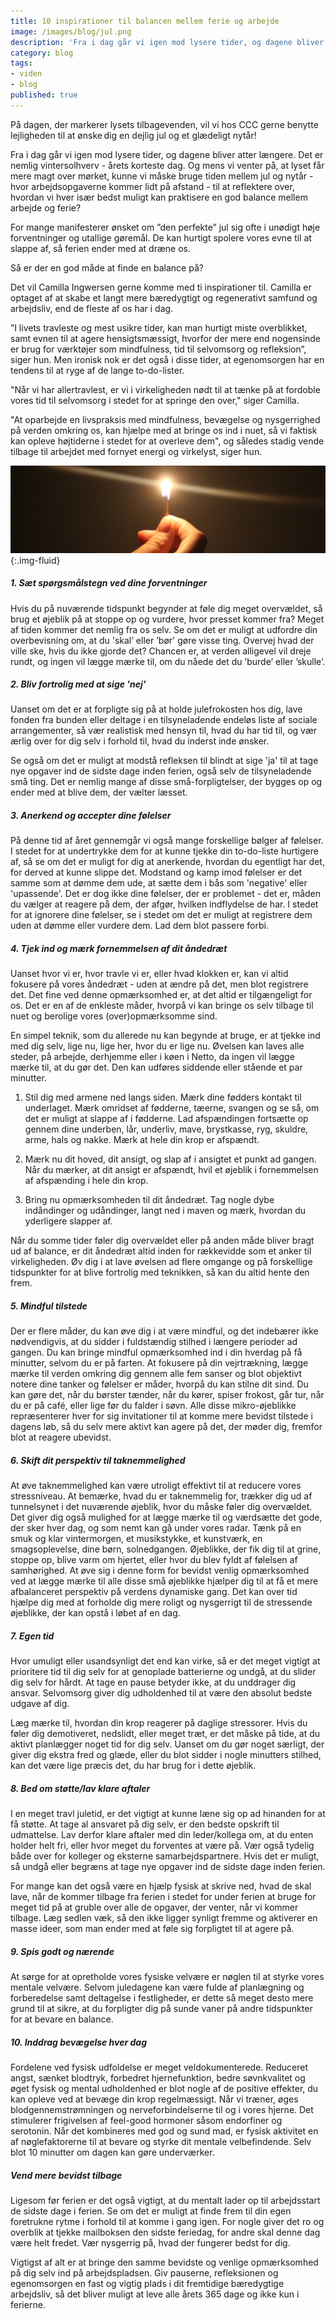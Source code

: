 ```yaml
---
title: 10 inspirationer til balancen mellem ferie og arbejde
image: /images/blog/jul.png
description: 'Fra i dag går vi igen mod lysere tider, og dagene bliver atter længere. Det er nemlig vintersolhverv - årets korteste dag. Og mens vi venter på, at lyset får mere magt over mørket, kunne vi måske bruge tiden mellem jul og nytår - hvor arbejdsopgaverne kommer lidt på afstand - til at reflektere over, hvordan vi hver især bedst muligt kan praktisere en god balance mellem arbejde og ferie?'
category: blog
tags:
- viden
- blog
published: true
---
```

På dagen, der markerer lysets tilbagevenden, vil vi hos CCC gerne benytte lejligheden til at ønske dig en dejlig jul og et glædeligt nytår!

Fra i dag går vi igen mod lysere tider, og dagene bliver atter længere. Det er nemlig vintersolhverv - årets korteste dag. Og mens vi venter på, at lyset får mere magt over mørket, kunne vi måske bruge tiden mellem jul og nytår - hvor arbejdsopgaverne kommer lidt på afstand - til at reflektere over, hvordan vi hver især bedst muligt kan praktisere en god balance mellem arbejde og ferie?

For mange manifesterer ønsket om ”den perfekte” jul sig ofte i unødigt høje forventninger og utallige gøremål. De kan hurtigt spolere vores evne til at slappe af, så ferien ender med at dræne os.

Så er der en god måde at finde en balance på?

Det vil Camilla Ingwersen gerne komme med ti inspirationer til. Camilla er optaget af at skabe et langt mere bæredygtigt og regenerativt samfund og arbejdsliv, end de fleste af os har i dag.

”I livets travleste og mest usikre tider, kan man hurtigt miste overblikket, samt evnen til at agere hensigtsmæssigt, hvorfor der mere end nogensinde er brug for værktøjer som mindfulness, tid til selvomsorg og refleksion”, siger hun. Men ironisk nok er det også i disse tider, at egenomsorgen har en tendens til at ryge af de lange to-do-lister.

"Når vi har allertravlest, er vi i virkeligheden nødt til at tænke på at fordoble vores tid til selvomsorg i stedet for at springe den over," siger Camilla.  

"At oparbejde en livspraksis med mindfulness, bevægelse og nysgerrighed på verden omkring os, kan hjælpe med at bringe os ind i nuet, så vi faktisk kan opleve højtiderne i stedet for at overleve dem", og således stadig vende tilbage til arbejdet med fornyet energi og virkelyst, siger hun.

![Lys](/images/blog/lys.png){:.img-fluid}

##### 1. Sæt spørgsmålstegn ved dine forventninger

Hvis du på nuværende tidspunkt begynder at føle dig meget overvældet, så brug et øjeblik på at stoppe op og vurdere, hvor presset kommer fra? Meget af tiden kommer det nemlig fra os selv. Se om det er muligt at udfordre ​​din overbevisning om, at du 'skal’ eller ’bør' gøre visse ting. Overvej hvad der ville ske, hvis du ikke gjorde det? Chancen er, at verden alligevel vil dreje rundt, og ingen vil lægge mærke til, om du nåede det du ’burde’ eller ’skulle’.

##### 2. Bliv fortrolig med at sige 'nej'

Uanset om det er at forpligte sig på at holde julefrokosten hos dig, lave fonden fra bunden eller deltage i en tilsyneladende endeløs liste af sociale arrangementer, så vær realistisk med hensyn til, hvad du har tid til, og vær ærlig over for dig selv i forhold til, hvad du inderst inde ønsker.

Se også om det er muligt at modstå refleksen til blindt at sige 'ja' til at tage nye opgaver ind de sidste dage inden ferien, også selv de tilsyneladende små ting. Det er nemlig mange af disse små-forpligtelser, der bygges op og ender med at blive dem, der vælter læsset. 

##### 3. Anerkend og accepter dine følelser

På denne tid af året gennemgår vi også mange forskellige bølger af følelser. I stedet for at undertrykke dem for at kunne tjekke din to-do-liste hurtigere af, så se om det er muligt for dig at anerkende, hvordan du egentligt har det, for derved at kunne slippe det. Modstand og kamp imod følelser er det samme som at dømme dem ude, at sætte dem i bås som 'negative' eller 'upassende'. Det er dog ikke dine følelser, der er problemet - det er, måden du vælger at reagere på dem, der afgør, hvilken indflydelse de har. I stedet for at ignorere dine følelser, se i stedet om det er muligt at registrere dem uden at dømme eller vurdere dem. Lad dem blot passere forbi.  

##### 4. Tjek ind og mærk fornemmelsen af dit åndedræt

Uanset hvor vi er, hvor travle vi er, eller hvad klokken er, kan vi altid fokusere på vores åndedræt - uden at ændre på det, men blot registrere det. Det fine ved denne opmærksomhed er, at det altid er tilgængeligt for os. Det er en af ​​de enkleste måder, hvorpå vi kan bringe os selv tilbage til nuet og berolige vores (over)opmærksomme sind.  

En simpel teknik, som du allerede nu kan begynde at bruge, er at tjekke ind med dig selv, lige nu, lige her, hvor du er lige nu. Øvelsen kan laves alle steder, på arbejde, derhjemme eller i køen i Netto, da ingen vil lægge mærke til, at du gør det. Den kan udføres siddende eller stående et par minutter.

1. Stil dig med armene ned langs siden. Mærk dine fødders kontakt til underlaget. Mærk omridset af fødderne, tæerne, svangen og se så, om det er muligt at slappe af i fødderne. Lad afspændingen fortsætte op gennem dine underben, lår, underliv, mave, brystkasse, ryg, skuldre, arme, hals og nakke. Mærk at hele din krop er afspændt. 

2. Mærk nu dit hoved, dit ansigt, og slap af i ansigtet et punkt ad gangen. Når du mærker, at dit ansigt er afspændt, hvil et øjeblik i fornemmelsen af afspænding i hele din krop. 

3. Bring nu opmærksomheden til dit åndedræt. Tag nogle dybe indåndinger og udåndinger, langt ned i maven og mærk, hvordan du yderligere slapper af.

Når du somme tider føler dig overvældet eller på anden måde bliver bragt ud af balance, er dit åndedræt altid inden for rækkevidde som et anker til virkeligheden. Øv dig i at lave øvelsen ad flere omgange og på forskellige tidspunkter for at blive fortrolig med teknikken, så kan du altid hente den frem.

##### 5. Mindful tilstede

Der er flere måder, du kan øve dig i at være mindful, og det indebærer ikke nødvendigvis, at du sidder i fuldstændig stilhed i længere perioder ad gangen. Du kan bringe mindful opmærksomhed ind i din hverdag på få minutter, selvom du er på farten. At fokusere på din vejrtrækning, lægge mærke til verden omkring dig gennem alle fem sanser og blot objektivt notere dine tanker og følelser er måder, hvorpå du kan stilne dit sind. Du kan gøre det, når du børster tænder, når du kører, spiser frokost, går tur, når du er på café, eller lige før du falder i søvn. Alle disse mikro-øjeblikke repræsenterer hver for sig invitationer til at komme mere bevidst tilstede i dagens løb, så du selv mere aktivt kan agere på det, der møder dig, fremfor blot at reagere ubevidst.

##### 6. Skift dit perspektiv til taknemmelighed

At øve taknemmelighed kan være utroligt effektivt til at reducere vores stressniveau. At bemærke, hvad du er taknemmelig for, trækker dig ud af tunnelsynet i det nuværende øjeblik, hvor du måske føler dig overvældet. Det giver dig også mulighed for at lægge mærke til og værdsætte det gode, der sker hver dag, og som nemt kan gå under vores radar. Tænk på en smuk og klar vintermorgen, et musikstykke, et kunstværk, en smagsoplevelse, dine børn, solnedgangen. Øjeblikke, der fik dig til at grine, stoppe op, blive varm om hjertet, eller hvor du blev fyldt af følelsen af samhørighed. At øve sig i denne form for bevidst venlig opmærksomhed ved at lægge mærke til alle disse små øjeblikke hjælper dig til at få et mere afbalanceret perspektiv på verdens dynamiske gang. Det kan over tid hjælpe dig med at forholde dig mere roligt og nysgerrigt til de stressende øjeblikke, der kan opstå i løbet af en dag.

##### 7. Egen tid

Hvor umuligt eller usandsynligt det end kan virke, så er det meget vigtigt at prioritere tid til dig selv for at genoplade batterierne og undgå, at du slider dig selv for hårdt. At tage en pause betyder ikke, at du unddrager dig ansvar. Selvomsorg giver dig udholdenhed til at være den absolut bedste udgave af dig.

Læg mærke til, hvordan din krop reagerer på daglige stressorer. Hvis du føler dig demotiveret, nedslidt, eller meget træt, er det måske på tide, at du aktivt planlægger noget tid for dig selv. Uanset om du gør noget særligt, der giver dig ekstra fred og glæde, eller du blot sidder i nogle minutters stilhed, kan det være lige præcis det, du har brug for i dette øjeblik.

##### 8. Bed om støtte/lav klare aftaler

I en meget travl juletid, er det vigtigt at kunne læne sig op ad hinanden for at få støtte. At tage al ansvaret på dig selv, er den bedste opskrift til udmattelse. Lav derfor klare aftaler med din leder/kollega om, at du enten holder helt fri, eller hvor meget du forventes at være på. Vær også tydelig både over for kolleger og eksterne samarbejdspartnere. Hvis det er muligt, så undgå eller begræns at tage nye opgaver ind de sidste dage inden ferien.  

For mange kan det også være en hjælp fysisk at skrive ned, hvad de skal lave, når de kommer tilbage fra ferien i stedet for under ferien at bruge for meget tid på at gruble over alle de opgaver, der venter, når vi kommer tilbage. Læg sedlen væk, så den ikke ligger synligt fremme og aktiverer en masse ideer, som man ender med at føle sig forpligtet til at agere på.

##### 9. Spis godt og nærende

At sørge for at opretholde vores fysiske velvære er nøglen til at styrke vores mentale velvære. Selvom juledagene kan være fulde af planlægning og forberedelse samt deltagelse i festligheder, er dette så meget desto mere grund til at sikre, at du forpligter dig på sunde vaner på andre tidspunkter for at bevare en balance.  

##### 10. Inddrag bevægelse hver dag

Fordelene ved fysisk udfoldelse er meget veldokumenterede. Reduceret angst, sænket blodtryk, forbedret hjernefunktion, bedre søvnkvalitet og øget fysisk og mental udholdenhed er blot nogle af de positive effekter, du kan opleve ved at bevæge din krop regelmæssigt. Når vi træner, øges blodgennemstrømningen og nerveforbindelserne til og i vores hjerne. Det stimulerer frigivelsen af ​​feel-good hormoner såsom endorfiner og serotonin. Når det kombineres med god og sund mad, er fysisk aktivitet en af nøglefaktorerne til at bevare og styrke dit mentale velbefindende. Selv blot 10 minutter om dagen kan gøre underværker. 

##### Vend mere bevidst tilbage
Ligesom før ferien er det også vigtigt, at du mentalt lader op til arbejdsstart de sidste dage i ferien. Se om det er muligt at finde frem til din egen foretrukne rytme i forhold til at komme i gang igen. For nogle giver det ro og overblik at tjekke mailboksen den sidste feriedag, for andre skal denne dag være helt fredet. Vær nysgerrig på, hvad der fungerer bedst for dig.

Vigtigst af alt er at bringe den samme bevidste og venlige opmærksomhed på dig selv ind på arbejdspladsen. Giv pauserne, refleksionen og egenomsorgen en fast og vigtig plads i dit fremtidige bæredygtige arbejdsliv, så det bliver muligt at leve alle årets 365 dage og ikke kun i ferierne.
